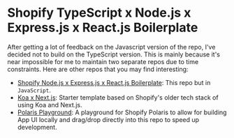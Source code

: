 # Shopify TypeScript x Node.js x Express.js x React.js Boilerplate

After getting a lot of feedback on the Javascript version of the repo, I've decided not to build on the TypeScript version. This is mainly because it's near impossible for me to maintain two separate repos due to time constraints. Here are other repos that you may find interesting:

- [Shopify Node.js x Express.js x React.js Boilerplate](https://github.com/kinngh/shopify-node-express-mongodb-app): This repo but in `JavaScript`.
- [Koa x Next.js](https://github.com/kinngh/shopify-node-mongodb-next-app): Starter template based on Shopify's older tech stack of using Koa and Next.js.
- [Polaris Playground](https://github.com/kinngh/shopify-polaris-playground): A playground for Shopify Polaris to allow for building App UI locally and drag/drop directly into this repo to speed up development.